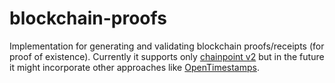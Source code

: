 # blockchain-proofs
Implementation for generating and validating blockchain proofs/receipts (for proof of existence). Currently it supports only [chainpoint v2](http://www.chainpoint.org/) but in the future it might incorporate other approaches like [OpenTimestamps](https://github.com/opentimestamps).




